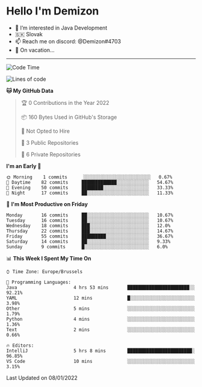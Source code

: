 # Hello I'm Demizon
- 👀 I’m interested in Java Development
- 🇸🇰 Slovak
- 📫 Reach me on discord: @Demizon#4703
- 🧳 On vacation...
<hr>

<!--START_SECTION:waka-->
![Code Time](http://img.shields.io/badge/Code%20Time-161%20hrs%2014%20mins-blue)

![Lines of code](https://img.shields.io/badge/From%20Hello%20World%20I%27ve%20Written-8%20Thousand%20lines%20of%20code-blue)

**🐱 My GitHub Data** 

> 🏆 0 Contributions in the Year 2022
 > 
> 📦 160 Bytes Used in GitHub's Storage 
 > 
> 🚫 Not Opted to Hire
 > 
> 📜 3 Public Repositories 
 > 
> 🔑 6 Private Repositories  
 > 
**I'm an Early 🐤** 

```text
🌞 Morning    1 commits      ░░░░░░░░░░░░░░░░░░░░░░░░░   0.67% 
🌆 Daytime    82 commits     █████████████░░░░░░░░░░░░   54.67% 
🌃 Evening    50 commits     ████████░░░░░░░░░░░░░░░░░   33.33% 
🌙 Night      17 commits     ██░░░░░░░░░░░░░░░░░░░░░░░   11.33%

```
📅 **I'm Most Productive on Friday** 

```text
Monday       16 commits     ██░░░░░░░░░░░░░░░░░░░░░░░   10.67% 
Tuesday      16 commits     ██░░░░░░░░░░░░░░░░░░░░░░░   10.67% 
Wednesday    18 commits     ███░░░░░░░░░░░░░░░░░░░░░░   12.0% 
Thursday     22 commits     ███░░░░░░░░░░░░░░░░░░░░░░   14.67% 
Friday       55 commits     █████████░░░░░░░░░░░░░░░░   36.67% 
Saturday     14 commits     ██░░░░░░░░░░░░░░░░░░░░░░░   9.33% 
Sunday       9 commits      █░░░░░░░░░░░░░░░░░░░░░░░░   6.0%

```


📊 **This Week I Spent My Time On** 

```text
⌚︎ Time Zone: Europe/Brussels

💬 Programming Languages: 
Java                     4 hrs 53 mins       ███████████████████████░░   92.21% 
YAML                     12 mins             █░░░░░░░░░░░░░░░░░░░░░░░░   3.98% 
Other                    5 mins              ░░░░░░░░░░░░░░░░░░░░░░░░░   1.79% 
Python                   4 mins              ░░░░░░░░░░░░░░░░░░░░░░░░░   1.36% 
Text                     2 mins              ░░░░░░░░░░░░░░░░░░░░░░░░░   0.66%

🔥 Editors: 
IntelliJ                 5 hrs 8 mins        ████████████████████████░   96.85% 
VS Code                  10 mins             ░░░░░░░░░░░░░░░░░░░░░░░░░   3.15%

```


 Last Updated on 08/01/2022
<!--END_SECTION:waka-->
